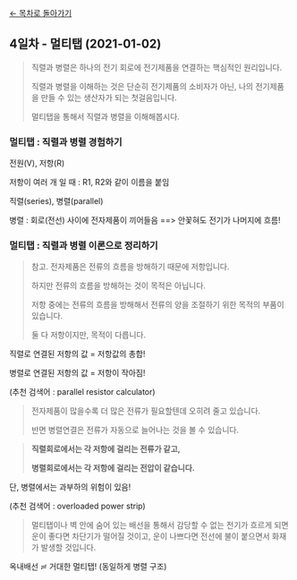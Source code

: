 [← 목차로 돌아가기](./README.md)

## 4일차 - 멀티탭 (2021-01-02)

> 직렬과 병렬은 하나의 전기 회로에 전기제품을 연결하는 핵심적인 원리입니다.
>
> 직렬과 병렬을 이해하는 것은 단순히 전기제품의 소비자가 아닌, 나의 전기제품을 만들 수 있는 생산자가 되는 첫걸음입니다.
>
> 멀티탭을 통해서 직렬과 병렬을 이해해봅시다.

### 멀티탭 : 직렬과 병렬 경험하기

전원(V), 저항(R)

저항이 여러 개 일 때 : R1, R2와 같이 이름을 붙임

직렬(series), 병렬(parallel)

병렬 : 회로(전선) 사이에 전자제품이 끼어들음 ==> 안꽃혀도 전기가 나머지에 흐름!

### 멀티탭 : 직렬과 병렬 이론으로 정리하기

> 참고. 전자제품은 전류의 흐름을 방해하기 때문에 저항입니다.
>
> 하지만 전류의 흐름을 방해하는 것이 목적은 아닙니다.
>
> 저항 중에는 전류의 흐름을 방해해서 전류의 양을 조절하기 위한 목적의 부품이 있습니다.
>
> 둘 다 저항이지만, 목적이 다릅니다.

직렬로 연결된 저항의 값 = 저항값의 총합!

병렬로 연결된 저항의 값 = 저항이 작아짐!

(추천 검색어 : parallel resistor calculator)

> 전자제품이 많을수록 더 많은 전류가 필요할텐데 오히려 줄고 있습니다.
>
> 반면 병렬연결은 전류가 자동으로 늘어나는 것을 볼 수 있습니다.

> **직렬회로에서는 각 저항에 걸리는 전류가 같고,**
>
> **병렬회로에서는 각 저항에 걸리는 전압이 같습니다.**

단, 병렬에서는 과부하의 위험이 있음!

(추천 검색어 : overloaded power strip)

> 멀티탭이나 벽 안에 숨어 있는 배선을 통해서 감당할 수 없는 전기가 흐르게 되면 운이 좋다면 차단기가 떨어질 것이고, 운이 나쁘다면 전선에 불이 붙으면서 화재가 발생할 것입니다.

옥내배선  ≓ 거대한 멀티탭! (동일하게 병렬 구조)
